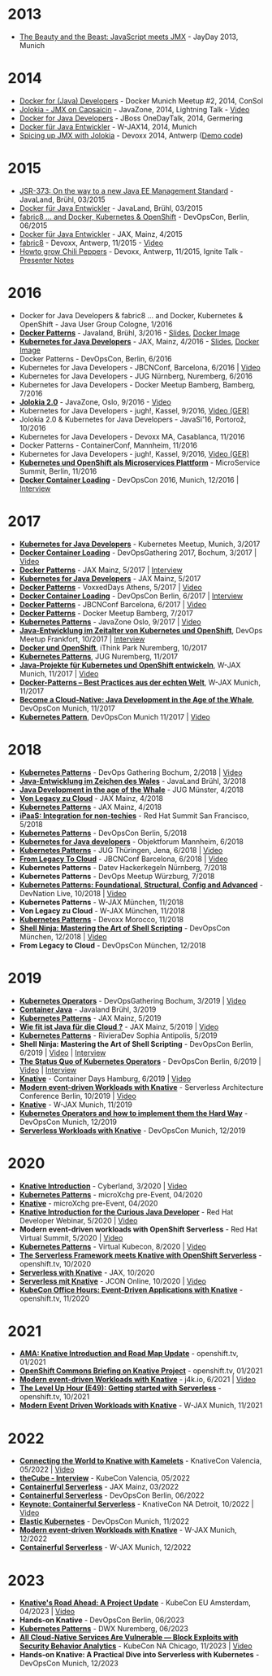# 2013
* [The Beauty and the Beast: JavaScript meets JMX](https://ro14nd.de/talks/2013/jayday-javascript-jmx/index.html) - JayDay 2013, Munich

# 2014

* [Docker for (Java) Developers](https://github.com/ro14nd-talks/archive/raw/gh-pages/2014/docker-meetup/index.html) - Docker Munich Meetup #2, 2014, ConSol
* [Jolokia - JMX on Capsaicin](https://github.com/ro14nd-talks/archive/raw/gh-pages/2014/javazone-jolokia.pdf) - JavaZone, 2014, Lightning Talk -  [Video](http://vimeo.com/105771547)
* [Docker for Java Developers](https://github.com/ro14nd-talks/archive/raw/gh-pages/2014/docker-onedaytalk.pdf) - JBoss OneDayTalk, 2014, Germering
* [Docker für Java Entwickler](https://github.com/ro14nd-talks/archive/raw/gh-pages/2014/wjax-docker-fuer-entwickler.pdf) - W-JAX14, 2014, Munich
* [Spicing up JMX with Jolokia](https://github.com/ro14nd-talks/archive/raw/gh-pages/2014/devoxx/jolokia-devoxx-2014.pdf) - Devoxx 2014, Antwerp ([Demo code](https://github.com/ro14nd-talks/archive/raw/gh-pages/2014/devoxx/jolokia-devoxx-2014-demo.tgz))

# 2015

* [JSR-373: On the way to a new Java EE Management Standard](https://ro14nd.de/talks/2015/javaland-2015-jsr-373.pdf) - JavaLand, Brühl, 03/2015
* [Docker für Java Entwickler](https://github.com/ro14nd-talks/archive/raw/gh-pages/2015/javaland-2015-docker-fuer-java-entwickler.pdf) - JavaLand, Brühl, 03/2015
* [fabric8 ... and Docker, Kubernetes & OpenShift](https://github.com/ro14nd-talks/archive/raw/gh-pages/2015/devopscon-2015-fabric8.pdf) - DevOpsCon, Berlin, 06/2015
* [Docker für Java Entwickler](https://github.com/ro14nd-talks/archive/raw/gh-pages/2015/jax-2015-docker-java.pdf) - JAX, Mainz, 4/2015
* [fabric8](https://github.com/ro14nd-talks/archive/raw/gh-pages/2015/devoxx-2015-fabric8.pdf) - Devoxx, Antwerp, 11/2015 - [Video](https://www.youtube.com/watch?v=DCQ9SEdteHs)
* [Howto grow Chili Peppers](https://github.com/ro14nd-talks/archive/raw/gh-pages/2015/devoxx-2015-howto-grow-chili-pepper.pdf) - Devoxx, Antwerp, 11/2015, Ignite Talk - [Presenter Notes](https://github.com/ro14nd-talks/archive/raw/gh-pages/2015/devoxx-2015-howto-grow-chili-pepper-notes.pdf)

# 2016

* Docker for Java Developers & fabric8 ... and Docker, Kubernetes & OpenShift - Java User Group Cologne, 1/2016
* **[Docker Patterns](https://github.com/ro14nd-talks/docker-patterns)** - Javaland, Brühl, 3/2016 - [Slides](https://github.com/ro14nd-talks/docker-patterns/raw/master/slides.pdf), [Docker Image](https://hub.docker.com/r/rhuss/docker-patterns/)
* **[Kubernetes for Java Developers](https://github.com/ro14nd-talks/kubernetes-for-java-developers)** - JAX, Mainz, 4/2016 - [Slides](https://github.com/ro14nd-talks/kubernetes-for-java-developers/raw/master/slides/kubernetes-for-java-developers.pdf), [Docker Image](https://hub.docker.com/r/rhuss/kubernetes-for-java-developers/)
* Docker Patterns - DevOpsCon, Berlin, 6/2016
* Kubernetes for Java Developers - JBCNConf, Barcelona, 6/2016 | [Video](https://www.youtube.com/watch?v=Gjij2t14pfg)
* Kubernetes for Java Developers - JUG Nürnberg, Nuremberg, 6/2016
* Kubernetes for Java Developers - Docker Meetup Bamberg, Bamberg, 7/2016
* **[Jolokia 2.0](2016/javazone-2016-jolokia-2.pdf)** - JavaZone, Oslo, 9/2016 - [Video](https://vimeo.com/181896821)
* Kubernetes for Java Developers - jugh!, Kassel, 9/2016, [Video (GER)](https://www.youtube.com/watch?v=R1nQFl_wQlE)
* Jolokia 2.0 & Kubernetes for Java Developers - JavaSi'16, Portorož, 10/2016
* Kubernetes for Java Developers - Devoxx MA, Casablanca, 11/2016
* Docker Patterns - ContainerConf, Mannheim, 11/2016
* Kubernetes for Java Developers - jugh!, Kassel, 9/2016, [Video (GER)](https://www.youtube.com/watch?v=R1nQFl_wQlE)
* **[Kubernetes und OpenShift als Microservices Plattform](https://microservices-summit.de/session/kubernetes-und-openshift-als-microservices-plattform)** - MicroService Summit, Berlin, 11/2016
* **[Docker Container Loading](https://devopsconference.de/session/docker-container-loading/)** - DevOpsCon 2016, Munich, 12/2016 | [Interview](https://www.youtube.com/watch?v=Br0aqc4KaFI)

# 2017

* **[Kubernetes for Java Developers](https://www.meetup.com/de-DE/Munchen-Kubernetes-Meetup/events/237311449/)** - Kubernetes Meetup, Munich, 3/2017
* **[Docker Container Loading](https://devopsconference.de/session/docker-container-loading/)** - DevOpsGathering 2017, Bochum, 3/2017 | [Video](https://www.youtube.com/watch?v=VVXHVCK4BFI)
* **[Docker Patterns](https://github.com/ro14nd-talks/docker-patterns/tree/jax2017)** - JAX Mainz, 5/2017 | [Interview](https://www.youtube.com/watch?v=goisiOqJxpE)
* **[Kubernetes for Java Developers](https://github.com/ro14nd-talks/kubernetes-for-java-developers/tree/jax2017)** - JAX Mainz, 5/2017
* **[Docker Patterns](https://github.com/ro14nd-talks/docker-patterns/tree/voxxed-athens)** - VoxxedDays Athens, 5/2017 | [Video](https://www.youtube.com/watch?v=m7ZKQgo1r6Q)
* **[Docker Container Loading](https://devopsconference.de/container-technologies/docker-container-loading/)** - DevOpsCon Berlin, 6/2017 | [Interview](https://www.youtube.com/watch?v=1yH4iihLzxE)
* **[Docker Patterns](http://www.jbcnconf.com/2017/infoSpeaker.html?ref=roland-huss)** - JBCNConf Barcelona, 6/2017 | [Video](https://www.youtube.com/watch?v=UCC3Lso9GRU)
* **[Docker Patterns](https://www.meetup.com/de-DE/Docker-Bamberg/events/240645574/)** - Docker Meetup Bamberg, 7/2017
* **[Kubernetes Patterns](https://2017.javazone.no/program/877bd912e4c340c0ad12ab27a9328611)** - JavaZone Oslo, 9/2017 | [Video](https://vimeo.com/233785743)
* **[Java-Entwicklung im Zeitalter von Kubernetes und OpenShift](https://www.meetup.com/de-DE/DevOps-Frankfurt/events/241112360/)**, DevOps Meetup Frankfort, 10/2017 | [Interview](https://www.youtube.com/watch?v=IO130Zb_vDA)
* **[Docker und OpenShift](https://ithinkpark.de/)**, iThink Park Nuremberg, 10/2017
* **[Kubernetes Patterns](https://www.meetup.com/de-DE/JUG-Nurnberg/events/244302832/)**, JUG Nuremberg, 11/2017
* **[Java-Projekte für Kubernetes und OpenShift entwickeln](https://jax.de/cloud-container-serverless/java-projekte-fuer-kubernetes-und-openshift-entwickeln/)**, W-JAX Munich, 11/2017 | [Video](https://jaxenter.de/java-kubernetes-openshift-75025)
* **[Docker-Patterns – Best Practices aus der echten Welt](https://jax.de/cloud-container-serverless/docker-patterns-best-practices-aus-der-echten-welt/)**, W-JAX Munich, 11/2017
* **[Become a Cloud-Native: Java Development in the Age of the Whale](https://devopsconference.de/container-technologies/become-a-cloud-native-java-development-in-the-age-of-the-whale/)**, DevOpsCon Munich, 11/2017
* **[Kubernetes Pattern](https://devopsconference.de/container-technologies/kubernetes-patterns/)**, DevOpsCon Munich 11/2017 | [Video](https://youtu.be/3vfsHc8uaLw)

# 2018

* **[Kubernetes Patterns](https://github.com/ro14nd-talks/kubernetes-patterns/blob/devopsgathering2018bochum/kubernetes-patterns-devopsgathering2018bochum.pdf)** - DevOps Gathering Bochum, 2/2018 | [Video](https://www.youtube.com/watch?v=qqJnv20hq1E)
* **[Java-Entwicklung im Zeichen des Wales](https://github.com/ro14nd-talks/kubernetes-for-java-developers/blob/javaland2018/kubernetes-for-java-developers-javaland2018.pdf)** - JavaLand Brühl, 3/2018
* **[Java Development in the age of the Whale](https://github.com/ro14nd-talks/kubernetes-for-java-developers/blob/jug-muenster/kubernetes-for-java-developers-jug-muenster.pdf)** - JUG Münster, 4/2018
* **[Von Legacy zu Cloud](https://github.com/ro14nd-talks/archive/raw/gh-pages/2018/from-legacy-to-cloud.pdf)** - JAX Mainz, 4/2018
* **[Kubernetes Patterns](https://github.com/ro14nd-talks/kubernetes-patterns/blob/jax2018mainz/kubernetes-patterns-jax2018mainz.pdf)** - JAX Mainz, 4/2018
* **[iPaaS: Integration for non-techies](https://github.com/ro14nd-talks/archive/raw/gh-pages/2018/fuse-ignite-demo.pdf)** - Red Hat Summit San Francisco, 5/2018
* **[Kubernetes Patterns](https://github.com/ro14nd-talks/kubernetes-patterns/blob/devopscon2018berlin/kubernetes-patterns-devopscon2018berlin.pdf)** - DevOpsCon Berlin, 5/2018
* **[Kubernetes for Java developers](https://github.com/ro14nd-talks/kubernetes-for-java-developers/blob/objectforum2018-mannheim/kubernetes-for-java-developers-objectforum2018-mannheim.pdf)** - Objektforum Mannheim, 6/2018
* **[Kubernetes Patterns](https://github.com/ro14nd-talks/kubernetes-patterns/blob/jugth2018jena/kubernetes-patterns-jugth2018jena.pdf)** - JUG Thüringen, Jena, 6/2018 | [Video](https://www.youtube.com/watch?v=q_803rWJQLw)
* **[From Legacy To Cloud](https://github.com/ro14nd-talks/archive/raw/gh-pages/2018/from-legacy-to-cloud.pdf)** - JBCNConf Barcelona, 6/2018 | [Video](https://youtu.be/xDwJw3l0ENc)
* **Kubernetes Patterns** - Datev Hackerkegeln Nürnberg, 7/2018
* **Kubernetes Patterns** - DevOps Meetup Würzburg, 7/2018
* **[Kubernetes Patterns: Foundational, Structural, Config and Advanced](https://www.youtube.com/watch?v=n3F9zJvG67c)** - DevNation Live, 10/2018 | [Video](https://www.youtube.com/watch?v=n3F9zJvG67c)
* **Kubernetes Patterns** - W-JAX München, 11/2018
* **Von Legacy zu Cloud** - W-JAX München, 11/2018
* **[Kubernetes Patterns](2018/kubernetes-patterns-devoxx2018morocco.pdf)** - Devoxx Morocco, 11/2018
* **[Shell Ninja: Mastering the Art of Shell Scripting](https://youtu.be/1mt2-LbKuvY)** - DevOpsCon München, 12/2018 | [Video](https://youtu.be/1mt2-LbKuvY)
* **From Legacy to Cloud** - DevOpsCon München, 12/2018

# 2019

* **[Kubernetes Operators](2019/kubernetes-operators-devopsgathering-2019.pdf)** - DevOpsGathering Bochum, 3/2019 | [Video](https://youtu.be/ZVeiw9TyrWM)
* **[Container Java](2019/container-java-javaland-2019.pdf)** - Javaland Brühl, 3/2019
* **[Kubernetes Patterns](2019/kubernetes-patterns-jax-2019.pdf)** - JAX Mainz, 5/2019
* **[Wie fit ist Java für die Cloud ?](2019/container-java-jax-2019.pdf)** - JAX Mainz, 5/2019 | [Video](https://www.youtube.com/watch?v=Euh_BQoDfZ0)
* **[Kubernetes Patterns](2019/kubernetes-patterns-rivieradev-2019.pdf)** - RivieraDev Sophia Antipolis, 5/2019
* **Shell Ninja: Mastering the Art of Shell Scripting** - DevOpsCon Berlin, 6/2019 | [Video](https://youtu.be/1mt2-LbKuvY) | [Interview](https://youtu.be/VRjnhOljPuI)
* **[The Status Quo of Kubernetes Operators](2019/kubernetes-operators-devopscon-2019.pdf)** - DevOpsCon Berlin, 6/2019 | [Video](https://www.youtube.com/watch?v=GY9giHDhqLs) | [Interview](https://www.youtube.com/watch?v=6BuutiPvw_g)
* **[Knative](2019/knative-containerdays-2019.pdf)** - Container Days Hamburg, 6/2019 | [Video](https://www.youtube.com/watch?v=vat4CKx_HZY)
* **[Modern event-driven Workloads with Knative](2019/knative-serverless-architecture-2019.pdf)** - Serverless Architecture Conference Berlin, 10/2019 | [Video](https://www.youtube.com/watch?v=VHfyvoV5qns)
* **[Knative](2019/knative-wjax-munich-2019.pdf)** - W-JAX Munich, 11/2019
* **[Kubernetes Operators and how to implement them the Hard Way](2019/shell-operator-devopscon-2019)** - DevOpsCon Munich, 12/2019
* **[Serverless Workloads with Knative](2019/knative-devopscon-munich-2019.pdf)** - DevOpsCon Munich, 12/2019

# 2020

* **[Knative Introduction](2020/knative-cyberland-2020.pdf)** - Cyberland, 3/2020 | [Video](https://www.youtube.com/watch?v=gBEq5CUvkYo)
* **[Kubernetes Patterns](2020/kubernetes-patterns-microxchg-2020.pdf)** - microXchg pre-Event, 04/2020
* **[Knative](2020/knative-microxchg-2020.pdf)** - microXchg pre-Event, 04/2020
* **[Knative Introduction for the Curious Java Developer](2020/knative-intro-redhat-developer-webinar.pdf)** - Red Hat Developer Webinar, 5/2020 | [Video](https://primetime.bluejeans.com/a2m/events/playback/2d13c7cb-6f50-4624-ad3d-d8acdfd3be17)
* **Modern event-driven workloads with OpenShift Serverless** - Red Hat Virtual Summit, 5/2020 | [Video](https://developers.redhat.com/summit/2020/event-driven-openshift-serverless)
* **[Kubernetes Patterns](2020/kubernetes-patterns-kubecon-2020.pdf)** - Virtual Kubecon, 8/2020 | [Video](https://youtu.be/eJmNSYvelSw)
* **[The Serverless Framework meets Knative with OpenShift Serverless](https://www.youtube.com/watch?v=HB_oPWOrzOg)** - openshift.tv, 10/2020
* **[Serverless with Knative](2020/knative-jax-2020.pdf)** - JAX, 10/2020
* **[Serverless mit Knative](2020/knative-jcon-2020.pdf)** - JCON Online, 10/2020 | [Video](https://youtu.be/BVdI2JNhAC4)
* **[KubeCon Office Hours: Event-Driven Applications with Knative](https://www.youtube.com/watch?v=6gjvuOdc6-c&t=1819s)** - openshift.tv, 11/2020

# 2021

* **[AMA: Knative Introduction and Road Map Update](https://www.youtube.com/watch?v=PWJMDWo1An0)** - openshift.tv, 01/2021
* **[OpenShift Commons Briefing on Knative Project](https://www.youtube.com/watch?v=K0qZW_xf2ew)** - openshift.tv, 01/2021
* **[Modern event-driven Workloads with Knative](2021/knative-j4k-2021.pdf)** - j4k.io, 6/2021 | [Video](https://www.youtube.com/watch?v=upiFo-gCi_U)
* **[The Level Up Hour (E49): Getting started with Serverless](https://www.youtube.com/watch?v=7SUHIbEQFPQ)** - openshift.tv, 10/2021
* **[Modern Event Driven Workloads with Knative](2021/knative-wjax-2021.pdf)** - W-JAX Munich, 11/2021

# 2022

* **[Connecting the World to Knative with Kamelets](2022/knative-kamelet-knativecon-valencia-2022.pdf)** - KnativeCon Valencia, 05/2022 | [Video](https://youtu.be/Abxp_HW6lJE)
* **[theCube - Interview](https://youtu.be/JVFQZYfGk3U)** - KubeCon Valencia, 05/2022
* **[Containerful Serverless](2022/containerful-serverless-jax-2022.pdf)** - JAX Mainz, 03/2022
* **[Containerful Serverless](2022/containerful-serverless-devopscon-berlin-2022.pdf)** - DevOpsCon Berlin, 06/2022
* **[Keynote: Containerful Serverless](2023/containerful-serverless-knativecon-2022.pdf)** - KnativeCon NA Detroit, 10/2022 | [Video](https://youtu.be/3-0zVtWqwCE?si=jf01gi2ItZc_zO-B)
* **[Elastic Kubernetes](2022/elastic-kubernetes-devopscon-munich-2022.pdf)** - DevOpsCon Munich, 11/2022
* **[Modern event-driven Workloads with Knative](2022/knative-wjax-2022.pdf)** -  W-JAX Munich, 12/2022
* **[Containerful Serverless](2022/containerful-serverless-wjax-2022.pdf)** - W-JAX Munich, 12/2022

# 2023

* **[Knative's Road Ahead: A Project Update](2023/knative-project-update-2023.pdf)** - KubeCon EU Amsterdam,  04/2023 | [Video](https://youtu.be/kjMjOJqg80A)
* **Hands-on Knative** - DevOpsCon Berlin, 06/2023
* **[Kubernetes Patterns](kubernetes-patterns-dwx-2023.pdf)** - DWX Nuremberg, 06/2023
* **[All Cloud-Native Services Are Vulnerable — Block Exploits with Security Behavior Analytics](2023/sba-kubecon-na-2023.pdf)** - KubeCon NA Chicago, 11/2023 | [Video](https://youtu.be/3-0zVtWqwCE?si=jf01gi2ItZc_zO-B)
* **Hands-on Knative: A Practical Dive into Serverless with Kubernetes** - DevOpsCon Munich, 12/2023


